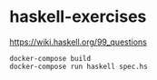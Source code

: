 # haskell-exercises
https://wiki.haskell.org/99_questions

```
docker-compose build
docker-compose run haskell spec.hs
```
